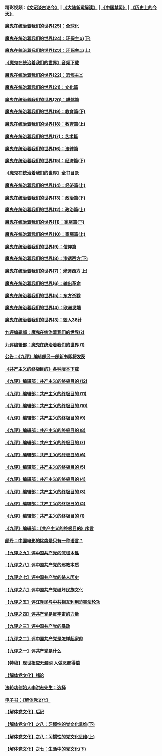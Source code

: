 #### 精彩视频：[《文昭谈古论今》](https://github.com/gfw-breaker/wenzhao/blob/master/README.md?t=11110931) | [《大陆新闻解读》](https://github.com/gfw-breaker/ntdtv-comedy/blob/master/README.md?t=11110931) | [《中国禁闻》](https://github.com/gfw-breaker/ntdtv-news/blob/master/README.md?t=11110931) | [《历史上的今天》](https://github.com/gfw-breaker/today-in-history/blob/master/README.md?t=11110931) 

#### [魔鬼在统治着我们的世界(25)：全球化](../pages/nsc422/n10788205.md?t=11110931) 

#### [魔鬼在统治着我们的世界(24)：环保主义(下)](../pages/nsc422/n10695307.md?t=11110931) 

#### [魔鬼在统治着我们的世界(23)：环保主义(上)](../pages/nsc422/n10688613.md?t=11110931) 

#### [《魔鬼在统治着我们的世界》音频下载](../pages/nsc422/n10635553.md?t=11110931) 

#### [魔鬼在统治着我们的世界(22)：恐怖主义](../pages/nsc422/n10614727.md?t=11110931) 

#### [魔鬼在统治着我们的世界(21)：文化篇](../pages/nsc422/n10597706.md?t=11110931) 

#### [魔鬼在统治着我们的世界(20)：媒体篇](../pages/nsc422/n10586579.md?t=11110931) 

#### [魔鬼在统治着我们的世界(19)：教育篇(下)](../pages/nsc422/n10564808.md?t=11110931) 

#### [魔鬼在统治着我们的世界(18)：教育篇(上)](../pages/nsc422/n10526970.md?t=11110931) 

#### [魔鬼在统治着我们的世界(17)：艺术篇](../pages/nsc422/n10499093.md?t=11110931) 

#### [魔鬼在统治着我们的世界(16)：法律篇](../pages/nsc422/n10485969.md?t=11110931) 

#### [魔鬼在统治着我们的世界(15)：经济篇(下)](../pages/nsc422/n10469975.md?t=11110931) 

#### [《魔鬼在统治着我们的世界》全书目录](../pages/nsc422/n10464261.md?t=11110931) 

#### [魔鬼在统治着我们的世界(14)：经济篇(上)](../pages/nsc422/n10457370.md?t=11110931) 

#### [魔鬼在统治着我们的世界(13)：政治篇(下)](../pages/nsc422/n10448270.md?t=11110931) 

#### [魔鬼在统治着我们的世界(12)：政治篇(上)](../pages/nsc422/n10444576.md?t=11110931) 

#### [魔鬼在统治着我们的世界(11)：家庭篇(下)](../pages/nsc422/n10440961.md?t=11110931) 

#### [魔鬼在统治着我们的世界(10)：家庭篇(上)](../pages/nsc422/n10435448.md?t=11110931) 

#### [魔鬼在统治着我们的世界(9)：信仰篇](../pages/nsc422/n10432159.md?t=11110931) 

#### [魔鬼在统治着我们的世界(8)：渗透西方(下)](../pages/nsc422/n10429603.md?t=11110931) 

#### [魔鬼在统治着我们的世界(7)：渗透西方(上)](../pages/nsc422/n10426013.md?t=11110931) 

#### [魔鬼在统治着我们的世界(6)：输出革命](../pages/nsc422/n10421536.md?t=11110931) 

#### [魔鬼在统治着我们的世界(5)：东方杀戮](../pages/nsc422/n10417707.md?t=11110931) 

#### [魔鬼在统治着我们的世界(4)：欧洲发端](../pages/nsc422/n10414890.md?t=11110931) 

#### [魔鬼在统治着我们的世界(3)：毁人36计](../pages/nsc422/n10411583.md?t=11110931) 

#### [九评编辑部：魔鬼在统治着我们的世界(2)](../pages/nsc422/n10410036.md?t=11110931) 

#### [九评编辑部：魔鬼在统治着我们的世界 (1)](../pages/nsc422/n10406825.md?t=11110931) 

#### [公告：《九评》编辑部另一部新书即将发表](../pages/nsc422/n10405104.md?t=11110931) 

#### [《共产主义的终极目的》各种版本下载](../pages/nsc422/n10022138.md?t=11110931) 

#### [《九评》编辑部：共产主义的终极目的 (12)](../pages/nsc422/n9933272.md?t=11110931) 

#### [《九评》编辑部：共产主义的终极目的 (11)](../pages/nsc422/n9924973.md?t=11110931) 

#### [《九评》编辑部：共产主义的终极目的 (10)](../pages/nsc422/n9920883.md?t=11110931) 

#### [《九评》编辑部：共产主义的终极目的 (9)](../pages/nsc422/n9916363.md?t=11110931) 

#### [《九评》编辑部：共产主义的终极目的 (8)](../pages/nsc422/n9912488.md?t=11110931) 

#### [《九评》编辑部：共产主义的终极目的 (7)](../pages/nsc422/n9901176.md?t=11110931) 

#### [《九评》编辑部：共产主义的终极目的 (6)](../pages/nsc422/n9899359.md?t=11110931) 

#### [《九评》编辑部：共产主义的终极目的 (5)](../pages/nsc422/n9893174.md?t=11110931) 

#### [《九评》编辑部：共产主义的终极目的 (4)](../pages/nsc422/n9891246.md?t=11110931) 

#### [《九评》编辑部：共产主义的终极目的 (3)](../pages/nsc422/n9879879.md?t=11110931) 

#### [《九评》编辑部：共产主义的终极目的 (2)](../pages/nsc422/n9876205.md?t=11110931) 

#### [《九评》编辑部：共产主义的终极目的 (1)](../pages/nsc422/n9865857.md?t=11110931) 

#### [《九评》编辑部：《共产主义的终极目的》序言](../pages/nsc422/n9862666.md?t=11110931) 

#### [颜丹：中国电影的优势是只有一种语言？](../pages/nsc422/n9583062.md?t=11110931) 

#### [【九评之九】评中国共产党的流氓本性](../pages/nsc422/n737542.md?t=11110931) 

#### [【九评之八】评中国共产党的邪教本质](../pages/nsc422/n735942.md?t=11110931) 

#### [【九评之七】评中国共产党的杀人历史](../pages/nsc422/n733806.md?t=11110931) 

#### [【九评之六】评中国共产党破坏民族文化](../pages/nsc422/n731667.md?t=11110931) 

#### [【九评之五】评江泽民与中共相互利用迫害法轮功](../pages/nsc422/n730058.md?t=11110931) 

#### [【九评之四】评共产党是反宇宙的力量](../pages/nsc422/n727814.md?t=11110931) 

#### [【九评之三】评中国共产党的暴政](../pages/nsc422/n725597.md?t=11110931) 

#### [【九评之二】评中国共产党是怎样起家的](../pages/nsc422/n723946.md?t=11110931) 

#### [【九评之一】评共产党是什么](../pages/nsc422/n722529.md?t=11110931) 

#### [【特稿】现世报应无漏网 人做恶都得偿](../pages/nsc422/n4215167.md?t=11110931) 

#### [【解体党文化】绪论](../pages/nsc422/n1449356.md?t=11110931) 

#### [法轮功创始人李洪志先生：选择](../pages/nsc422/n3580738.md?t=11110931) 

#### [电子书：《解体党文化》](../pages/nsc422/n1573484.md?t=11110931) 

#### [【解体党文化】后记](../pages/nsc422/n1531999.md?t=11110931) 

#### [【解体党文化】之八：习惯性的党文化思维(下)](../pages/nsc422/n1526477.md?t=11110931) 

#### [【解体党文化】之八：习惯性的党文化思维(上)](../pages/nsc422/n1520631.md?t=11110931) 

#### [【解体党文化】之七：生活中的党文化(下)](../pages/nsc422/n1513446.md?t=11110931) 

